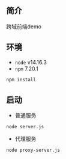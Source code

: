 ## 简介

跨域前端demo

## 环境
* `node` v14.16.3
* `npm` 7.20.1

```bash
npm install
```

## 启动

* 普通服务
```
node server.js
```

* 代理服务
```
node proxy-server.js
```
